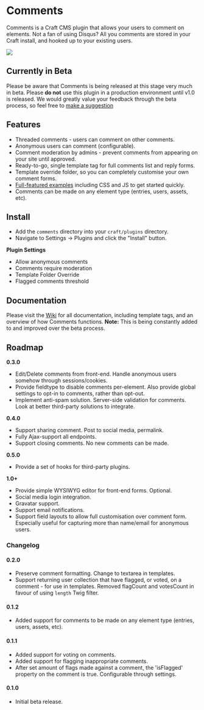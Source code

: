 # Comments

Comments is a Craft CMS plugin that allows your users to comment on elements. Not a fan of using Disqus? All you comments are stored in your Craft install, and hooked up to your existing users.

<img src="https://raw.githubusercontent.com/engram-design/Comments/master/screenshots/main.png" />


## Currently in Beta

Please be aware that Comments is being released at this stage very much in beta. Please **do not** use this plugin in a production environment until v1.0 is released. We would greatly value your feedback through the beta process, so feel free to [make a suggestion](https://github.com/engram-design/Comments/issues)


## Features

- Threaded comments - users can comment on other comments.
- Anonymous users can comment (configurable).
- Comment moderation by admins - prevent comments from appearing on your site until approved.
- Ready-to-go, single template tag for full comments list and reply forms.
- Template override folder, so you can completely customise your own comment forms.
- [Full-featured examples](https://github.com/engram-design/Comments/tree/master/examples) including CSS and JS to get started quickly.
- Comments can be made on any element type (entries, users, assets, etc).


## Install

- Add the `comments` directory into your `craft/plugins` directory.
- Navigate to Settings -> Plugins and click the "Install" button.

**Plugin Settings**

- Allow anonymous comments
- Comments require moderation
- Template Folder Override
- Flagged comments threshold


## Documentation

Please visit the [Wiki](https://github.com/engram-design/Comments/wiki) for all documentation, including template tags, and an overview of how Comments functions. **Note:** This is being constantly added to and improved over the beta process.


## Roadmap

**0.3.0**

- Edit/Delete comments from front-end. Handle anonymous users somehow through sessions/cookies.
- Provide fieldtype to disable comments per-element. Also provide global settings to opt-in to comments, rather than opt-out.
- Implement anti-spam solution. Server-side validation for comments. Look at better third-party solutions to integrate.

**0.4.0**

- Support sharing comment. Post to social media, permalink.
- Fully Ajax-support all endpoints.
- Support closing comments. No new comments can be made.

**0.5.0**

- Provide a set of hooks for third-party plugins.

**1.0+**

- Provide simple WYSIWYG editor for front-end forms. Optional.
- Social media login integration.
- Gravatar support.
- Support email notifications.
- Support field layouts to allow full customisation over comment form. Especially useful for capturing more than name/email for anonymous users.


### Changelog

#### 0.2.0

- Preserve comment formatting. Change to textarea in templates.
- Support returning user collection that have flagged, or voted, on a comment - for use in templates. Removed flagCount and votesCount in favour of using `length` Twig filter.

#### 0.1.2

- Added support for comments to be made on any element type (entries, users, assets, etc).

#### 0.1.1

- Added support for voting on comments.
- Added support for flagging inappropriate comments.
- After set amount of flags made against a comment, the 'isFlagged' property on the comment is true. Configurable through settings.

#### 0.1.0

- Initial beta release.